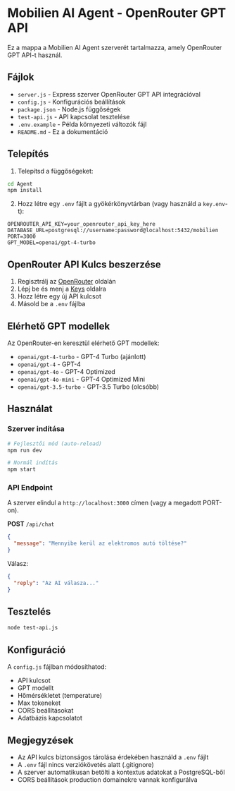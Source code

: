 # Mobilien AI Agent - OpenRouter GPT API

Ez a mappa a Mobilien AI Agent szerverét tartalmazza, amely OpenRouter GPT API-t használ.

## Fájlok

- `server.js` - Express szerver OpenRouter GPT API integrációval
- `config.js` - Konfigurációs beállítások
- `package.json` - Node.js függőségek
- `test-api.js` - API kapcsolat tesztelése
- `.env.example` - Példa környezeti változók fájl
- `README.md` - Ez a dokumentáció

## Telepítés

1. Telepítsd a függőségeket:
```bash
cd Agent
npm install
```

2. Hozz létre egy `.env` fájlt a gyökérkönyvtárban (vagy használd a `key.env`-t):
```env
OPENROUTER_API_KEY=your_openrouter_api_key_here
DATABASE_URL=postgresql://username:password@localhost:5432/mobilien
PORT=3000
GPT_MODEL=openai/gpt-4-turbo
```

## OpenRouter API Kulcs beszerzése

1. Regisztrálj az [OpenRouter](https://openrouter.ai/) oldalán
2. Lépj be és menj a [Keys](https://openrouter.ai/keys) oldalra
3. Hozz létre egy új API kulcsot
4. Másold be a `.env` fájlba

## Elérhető GPT modellek

Az OpenRouter-en keresztül elérhető GPT modellek:
- `openai/gpt-4-turbo` - GPT-4 Turbo (ajánlott)
- `openai/gpt-4` - GPT-4
- `openai/gpt-4o` - GPT-4 Optimized
- `openai/gpt-4o-mini` - GPT-4 Optimized Mini
- `openai/gpt-3.5-turbo` - GPT-3.5 Turbo (olcsóbb)

## Használat

### Szerver indítása

```bash
# Fejlesztői mód (auto-reload)
npm run dev

# Normál indítás
npm start
```

### API Endpoint

A szerver elindul a `http://localhost:3000` címen (vagy a megadott PORT-on).

**POST** `/api/chat`
```json
{
  "message": "Mennyibe kerül az elektromos autó töltése?"
}
```

Válasz:
```json
{
  "reply": "Az AI válasza..."
}
```

## Tesztelés

```bash
node test-api.js
```

## Konfiguráció

A `config.js` fájlban módosíthatod:
- API kulcsot
- GPT modellt
- Hőmérsékletet (temperature)
- Max tokeneket
- CORS beállításokat
- Adatbázis kapcsolatot

## Megjegyzések

- Az API kulcs biztonságos tárolása érdekében használd a `.env` fájlt
- A `.env` fájl nincs verziókövetés alatt (.gitignore)
- A szerver automatikusan betölti a kontextus adatokat a PostgreSQL-ből
- CORS beállítások production domainekre vannak konfigurálva
